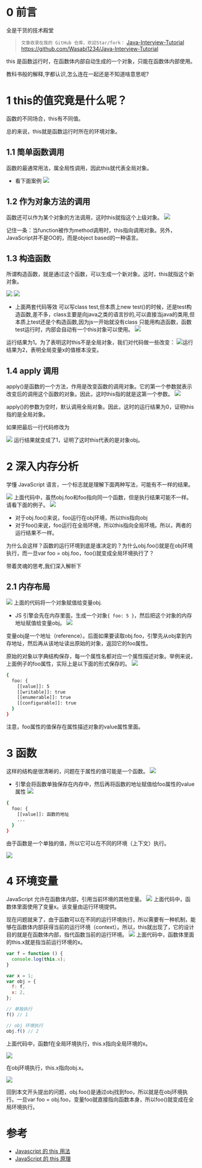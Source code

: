 # 0 前言
全是干货的技术殿堂

> `文章收录在我的 GitHub 仓库，欢迎Star/fork：`
[Java-Interview-Tutorial](https://github.com/Wasabi1234/Java-Interview-Tutorial)
https://github.com/Wasabi1234/Java-Interview-Tutorial

this 是函数运行时，在函数体内部自动生成的一个对象，只能在函数体内部使用。

教科书般的解释,字都认识,怎么连在一起还是不知道啥意思呢?

# 1 this的值究竟是什么呢？
函数的不同场合，this有不同值。

总的来说，this就是函数运行时所在的环境对象。



## 1.1 简单函数调用
函数的最通常用法，属全局性调用，因此this就代表全局对象。

- 看下面案例
![](https://img-blog.csdnimg.cn/20200303121227747.png?x-oss-process=image/watermark,type_ZmFuZ3poZW5naGVpdGk,shadow_10,text_aHR0cHM6Ly9ibG9nLmNzZG4ubmV0L3FxXzMzNTg5NTEw,size_1,color_FFFFFF,t_70)

## 1.2 作为对象方法的调用
函数还可以作为某个对象的方法调用，这时this就指这个上级对象。
![](https://img-blog.csdnimg.cn/20200303121422511.png?x-oss-process=image/watermark,type_ZmFuZ3poZW5naGVpdGk,shadow_10,text_aHR0cHM6Ly9ibG9nLmNzZG4ubmV0L3FxXzMzNTg5NTEw,size_1,color_FFFFFF,t_70)

记住一条：当function被作为method调用时，this指向调用对象。另外，JavaScript并不是OO的，而是object based的一种语言。


## 1.3 构造函数
所谓构造函数，就是通过这个函数，可以生成一个新对象。这时，this就指这个新对象。

![](https://img-blog.csdnimg.cn/20200303115649894.png?x-oss-process=image/watermark,type_ZmFuZ3poZW5naGVpdGk,shadow_10,text_aHR0cHM6Ly9ibG9nLmNzZG4ubmV0L3FxXzMzNTg5NTEw,size_1,color_FFFFFF,t_70)
![](https://img-blog.csdnimg.cn/20200303115806899.png?x-oss-process=image/watermark,type_ZmFuZ3poZW5naGVpdGk,shadow_10,text_aHR0cHM6Ly9ibG9nLmNzZG4ubmV0L3FxXzMzNTg5NTEw,size_1,color_FFFFFF,t_70)
- 上面两套代码等效
可以写class test,但本质上new test()的时候，还是test构造函数,差不多，class主要是向java之类的语言抄的,可以直接当java的类用,但本质上test还是个构造函数,因为js一开始就没有class
只能用构造函数，函数test运行时，内部会自动有一个this对象可以使用。
![](https://img-blog.csdnimg.cn/20200303121924181.png?x-oss-process=image/watermark,type_ZmFuZ3poZW5naGVpdGk,shadow_10,text_aHR0cHM6Ly9ibG9nLmNzZG4ubmV0L3FxXzMzNTg5NTEw,size_1,color_FFFFFF,t_70)

运行结果为1。为了表明这时this不是全局对象，我们对代码做一些改变：
![](https://img-blog.csdnimg.cn/20200303122032193.png?x-oss-process=image/watermark,type_ZmFuZ3poZW5naGVpdGk,shadow_10,text_aHR0cHM6Ly9ibG9nLmNzZG4ubmV0L3FxXzMzNTg5NTEw,size_1,color_FFFFFF,t_70)运行结果为2，表明全局变量x的值根本没变。

## 1.4 apply 调用

apply()是函数的一个方法，作用是改变函数的调用对象。它的第一个参数就表示改变后的调用这个函数的对象。因此，这时this指的就是这第一个参数。
![](https://img-blog.csdnimg.cn/2020030312210928.png?x-oss-process=image/watermark,type_ZmFuZ3poZW5naGVpdGk,shadow_10,text_aHR0cHM6Ly9ibG9nLmNzZG4ubmV0L3FxXzMzNTg5NTEw,size_1,color_FFFFFF,t_70)


apply()的参数为空时，默认调用全局对象。因此，这时的运行结果为0，证明this指的是全局对象。

如果把最后一行代码修改为

![](https://img-blog.csdnimg.cn/20200303122139135.png?x-oss-process=image/watermark,type_ZmFuZ3poZW5naGVpdGk,shadow_10,text_aHR0cHM6Ly9ibG9nLmNzZG4ubmV0L3FxXzMzNTg5NTEw,size_1,color_FFFFFF,t_70)
运行结果就变成了1，证明了这时this代表的是对象obj。

# 2 深入内存分析
学懂 JavaScript 语言，一个标志就是理解下面两种写法，可能有不一样的结果。

![](https://img-blog.csdnimg.cn/20200303122759428.png?x-oss-process=image/watermark,type_ZmFuZ3poZW5naGVpdGk,shadow_10,text_aHR0cHM6Ly9ibG9nLmNzZG4ubmV0L3FxXzMzNTg5NTEw,size_1,color_FFFFFF,t_70)
上面代码中，虽然obj.foo和foo指向同一个函数，但是执行结果可能不一样。请看下面的例子。
![](https://img-blog.csdnimg.cn/20200303123037386.png?x-oss-process=image/watermark,type_ZmFuZ3poZW5naGVpdGk,shadow_10,text_aHR0cHM6Ly9ibG9nLmNzZG4ubmV0L3FxXzMzNTg5NTEw,size_1,color_FFFFFF,t_70)
- 对于obj.foo()来说，foo运行在obj环境，所以this指向obj
- 对于foo()来说，foo运行在全局环境，所以this指向全局环境。所以，两者的运行结果不一样。

为什么会这样？函数的运行环境到底是谁决定的？为什么obj.foo()就是在obj环境执行，而一旦var foo = obj.foo，foo()就变成全局环境执行了？

带着灵魂的思考,我们深入解析下
## 2.1 内存布局
![](https://img-blog.csdnimg.cn/20200303124123927.png)
上面的代码将一个对象赋值给变量obj.

- JS 引擎会先在内存里面，生成一个对象`{ foo: 5 }`，然后把这个对象的内存地址赋值给变量obj。
![](https://img-blog.csdnimg.cn/20200303124158211.png?x-oss-process=image/watermark,type_ZmFuZ3poZW5naGVpdGk,shadow_10,text_aHR0cHM6Ly9ibG9nLmNzZG4ubmV0L3FxXzMzNTg5NTEw,size_1,color_FFFFFF,t_70)

变量obj是一个地址（reference）。后面如果要读取obj.foo，引擎先从obj拿到内存地址，然后再从该地址读出原始的对象，返回它的foo属性。

原始的对象以字典结构保存，每一个属性名都对应一个属性描述对象。举例来说，上面例子的foo属性，实际上是以下面的形式保存的。
![](https://img-blog.csdnimg.cn/20200303124411665.png?x-oss-process=image/watermark,type_ZmFuZ3poZW5naGVpdGk,shadow_10,text_aHR0cHM6Ly9ibG9nLmNzZG4ubmV0L3FxXzMzNTg5NTEw,size_1,color_FFFFFF,t_70)
```bash
{
  foo: {
    [[value]]: 5
    [[writable]]: true
    [[enumerable]]: true
    [[configurable]]: true
  }
}
```

注意，foo属性的值保存在属性描述对象的value属性里面。

# 3 函数
这样的结构是很清晰的，问题在于属性的值可能是一个函数。
![](https://img-blog.csdnimg.cn/20200303124533209.png)

- 引擎会将函数单独保存在内存中，然后再将函数的地址赋值给foo属性的value属性
![](https://img-blog.csdnimg.cn/20200303124656558.png?x-oss-process=image/watermark,type_ZmFuZ3poZW5naGVpdGk,shadow_10,text_aHR0cHM6Ly9ibG9nLmNzZG4ubmV0L3FxXzMzNTg5NTEw,size_1,color_FFFFFF,t_70)

```bash
{
  foo: {
    [[value]]: 函数的地址
    ...
  }
}
```

由于函数是一个单独的值，所以它可以在不同的环境（上下文）执行。

![](https://img-blog.csdnimg.cn/20200303124754971.png?x-oss-process=image/watermark,type_ZmFuZ3poZW5naGVpdGk,shadow_10,text_aHR0cHM6Ly9ibG9nLmNzZG4ubmV0L3FxXzMzNTg5NTEw,size_1,color_FFFFFF,t_70)
# 4 环境变量
JavaScript 允许在函数体内部，引用当前环境的其他变量。
![](https://img-blog.csdnimg.cn/20200303125054228.png?x-oss-process=image/watermark,type_ZmFuZ3poZW5naGVpdGk,shadow_10,text_aHR0cHM6Ly9ibG9nLmNzZG4ubmV0L3FxXzMzNTg5NTEw,size_1,color_FFFFFF,t_70)
上面代码中，函数体里面使用了变量x。该变量由运行环境提供。

现在问题就来了，由于函数可以在不同的运行环境执行，所以需要有一种机制，能够在函数体内部获得当前的运行环境（context）。所以，this就出现了，它的设计目的就是在函数体内部，指代函数当前的运行环境。
![](https://img-blog.csdnimg.cn/20200303125513273.png?x-oss-process=image/watermark,type_ZmFuZ3poZW5naGVpdGk,shadow_10,text_aHR0cHM6Ly9ibG9nLmNzZG4ubmV0L3FxXzMzNTg5NTEw,size_1,color_FFFFFF,t_70)
上面代码中，函数体里面的this.x就是指当前运行环境的x。


```javascript
var f = function () {
  console.log(this.x);
}

var x = 1;
var obj = {
  f: f,
  x: 2,
};

// 单独执行
f() // 1

// obj 环境执行
obj.f() // 2
```

上面代码中，函数f在全局环境执行，this.x指向全局环境的x。

![](https://img-blog.csdnimg.cn/20200303125602713.png?x-oss-process=image/watermark,type_ZmFuZ3poZW5naGVpdGk,shadow_10,text_aHR0cHM6Ly9ibG9nLmNzZG4ubmV0L3FxXzMzNTg5NTEw,size_1,color_FFFFFF,t_70)

在obj环境执行，this.x指向obj.x。

![](https://img-blog.csdnimg.cn/20200303125614741.png?x-oss-process=image/watermark,type_ZmFuZ3poZW5naGVpdGk,shadow_10,text_aHR0cHM6Ly9ibG9nLmNzZG4ubmV0L3FxXzMzNTg5NTEw,size_1,color_FFFFFF,t_70)

回到本文开头提出的问题，obj.foo()是通过obj找到foo，所以就是在obj环境执行。一旦var foo = obj.foo，变量foo就直接指向函数本身，所以foo()就变成在全局环境执行。
# 参考

- [Javascript 的 this 用法](https://www.ruanyifeng.com/blog/2010/04/using_this_keyword_in_javascript.html)
- [JavaScript 的 this 原理](https://www.ruanyifeng.com/blog/2018/06/javascript-this.html)